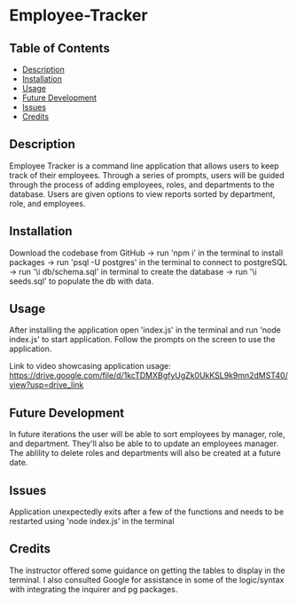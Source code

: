 # Employee-Tracker

## Table of Contents
- [Description](#description)
- [Installation](#installation)
- [Usage](#usage)
- [Future Development](#future-development)
- [Issues](#issues)
- [Credits](#credits)

## Description
Employee Tracker is a command line application that allows users to keep track of their employees. Through a series of prompts, users will be guided through the process of adding employees, roles, and departments to the database. Users are given options to view reports sorted by department, role, and employees. 

## Installation
Download the codebase from GitHub -> run 'npm i' in the terminal to install packages -> run 'psql -U postgres' in the terminal to connect to postgreSQL -> run '\i db/schema.sql' in terminal to create the database -> run '\i seeds.sql' to populate the db with data.

## Usage
After installing the application open 'index.js' in the terminal and run 'node index.js' to start application. Follow the prompts on the screen to use the application. 

Link to video showcasing application usage: https://drive.google.com/file/d/1kcTDMXBgfyUgZk0UkKSL9k9mn2dMST40/view?usp=drive_link

## Future Development
In future iterations the user will be able to sort employees by manager, role, and department. They'll also be able to to update an employees manager. The ablility to delete roles and departments will also be created at a future date.

## Issues
Application unexpectedly exits after a few of the functions and needs to be restarted using 'node index.js' in the terminal

## Credits
The instructor offered some guidance on getting the tables to display in the terminal. I also consulted Google for assistance in some of the logic/syntax with integrating the inquirer and pg packages.